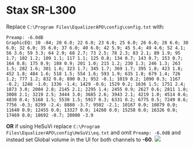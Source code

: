 # Stax SR-L300
Replace `C:\Program Files\EqualizerAPO\config\config.txt` with:
```
Preamp: -6.0dB
GraphicEQ: 10 -84; 20 6.0; 22 6.0; 23 6.0; 25 6.0; 26 6.0; 28 6.0; 30 6.0; 32 6.0; 35 6.0; 37 6.0; 40 6.0; 42 5.9; 45 5.4; 49 4.6; 52 4.1; 56 3.6; 59 3.3; 64 2.9; 68 2.7; 73 2.5; 78 2.3; 83 2.1; 89 1.9; 95 1.7; 102 1.2; 109 1.1; 117 1.1; 125 0.8; 134 0.7; 143 0.7; 153 0.7; 164 0.8; 175 0.9; 188 0.9; 201 1.0; 215 1.2; 230 1.3; 246 1.3; 263 1.5; 282 1.6; 301 1.6; 323 1.7; 345 1.7; 369 1.7; 395 1.8; 423 1.8; 452 1.8; 484 1.6; 518 1.5; 554 1.6; 593 1.9; 635 1.8; 679 1.4; 726 1.2; 777 1.2; 832 0.8; 890 0.3; 952 -0.1; 1019 0.2; 1090 0.3; 1167 -0.2; 1248 -1.0; 1336 -1.4; 1429 -0.6; 1529 0.2; 1636 1.5; 1751 2.4; 1873 3.0; 2004 2.8; 2145 2.1; 2295 1.4; 2455 0.9; 2627 0.6; 2811 1.0; 3008 2.1; 3219 2.5; 3444 3.0; 3685 2.6; 3943 2.1; 4219 1.0; 4514 0.6; 4830 0.4; 5168 1.5; 5530 1.5; 5917 0.3; 6331 0.2; 6775 0.5; 7249 0.6; 7756 -0.3; 8299 -2.4; 8880 -3.7; 9502 -2.1; 10167 0.0; 10879 0.0; 11640 0.0; 12455 0.0; 13327 0.0; 14260 0.0; 15258 0.0; 16326 0.0; 17469 0.0; 18692 -0.7; 20000 -3.9
```
**OR** if using HeSuVi replace `C:\Program Files\EqualizerAPO\config\HeSuVi\eq.txt` and omit `Preamp: -6.0dB` and instead set Global volume in the UI for both channels to **-60**.
![](https://raw.githubusercontent.com/jaakkopasanen/AutoEq/master/results/SBAF-Serious/innerfidelity/onear/Stax%20SR-L300/Stax%20SR-L300.png)